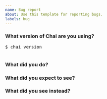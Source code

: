 ```yaml
---
name: Bug report
about: Use this template for reporting bugs.
labels: bug
---
```


<!-- Please answer these questions before submitting your issue. Thanks! -->

### What version of Chai are you using?

<pre>
$ chai version

</pre>

### What did you do?

<!--
If possible, provide a recipe for reproducing the error.
A complete runnable program is good.
A link on play.golang.org or goplay.space is best.
-->

### What did you expect to see?

<!-- The expected behavior -->

### What did you see instead?

<!-- The observed behavior -->
